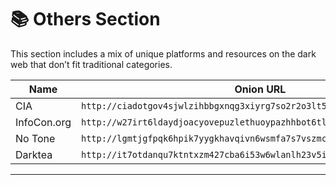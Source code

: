 # 📚 Others Section

This section includes a mix of unique platforms and resources on the dark web that don’t fit traditional categories.

| Name             | Onion URL                                      |
|------------------|------------------------------------------------|
| CIA | `http://ciadotgov4sjwlzihbbgxnqg3xiyrg7so2r2o3lt5wz5ypk4sxyjstad.onion/`
| InfoCon.org | `http://w27irt6ldaydjoacyovepuzlethuoypazhhbot6tljuywy52emetn7qd.onion/`
| No Tone | `http://lgmtjgfpqk6hpik7yygkhavqivn6wsmfa7s7vszmcxwqkpwodinbhnad.onion/`
| Darktea | `http://it7otdanqu7ktntxzm427cba6i53w6wlanlh23v5i3siqmos47pzhvyd.onion/`

---
